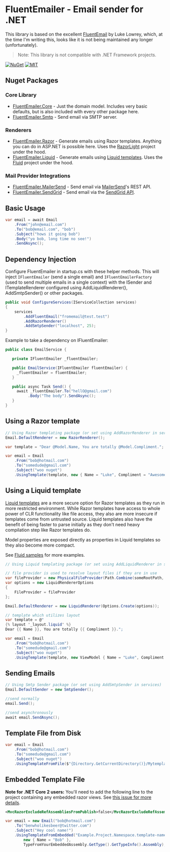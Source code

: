 # FluentEmailer - Email sender for .NET
This library is based on the excellent [FluentEmail](https://github.com/lukencode/FluentEmail) by Luke Lowrey, which, at the time I'm writing this, looks like it is not being maintained any longer (unfortunately).

> Note: This library is not compatible with .NET Framework projects.


[![NuGet](https://img.shields.io/nuget/v/FluentEmailer.Core.svg)](https://nuget.org/packages/FluentEmailer.Core)
[![MIT](https://img.shields.io/github/license/marcoatribeiro/FluentEmailer)](https://github.com/marcoatribeiro/FluentEmailer/LICENSE)

## Nuget Packages

### Core Library

* [FluentEmailer.Core](src/FluentEmailer.Core) - Just the domain model. Includes very basic defaults, but is also included with every other package here.
* [FluentEmailer.Smtp](src/Senders/FluentEmailer.Smtp) - Send email via SMTP server.

### Renderers

* [FluentEmailer.Razor](src/Renderers/FluentEmailer.Razor) - Generate emails using Razor templates. Anything you can do in ASP.NET is possible here. Uses the [RazorLight](https://github.com/toddams/RazorLight) project under the hood. 
* [FluentEmailer.Liquid](src/Renderers/FluentEmailer.Liquid) - Generate emails using [Liquid templates](https://shopify.github.io/liquid/). Uses the [Fluid](https://github.com/sebastienros/fluid) project under the hood. 

### Mail Provider Integrations

* [FluentEmailer.MailerSend](src/Senders/FluentEmailer.MailerSend) - Send email via [MailerSend](https://www.mailersend.com/)'s REST API.
* [FluentEmailer.SendGrid](src/Senders/FluentEmailer.SendGrid) - Send email via the [SendGrid API](https://docs.sendgrid.com/for-developers/sending-email/api-getting-started).


## Basic Usage
```csharp
var email = await Email
    .From("john@email.com")
    .To("bob@email.com", "bob")
    .Subject("hows it going bob")
    .Body("yo bob, long time no see!")
    .SendAsync();
```


## Dependency Injection

Configure FluentEmailer in startup.cs with these helper methods. This will inject `IFluentEmailer` (send a single email) and `IFluentEmailerFactory` (used to send multiple emails in a single context) with the 
ISender and ITemplateRenderer configured using AddLiquidRenderer(), AddSmtpSender() or other packages.

```csharp
public void ConfigureServices(IServiceCollection services)
{
    services
        .AddFluentEmail("fromemail@test.test")
        .AddRazorRenderer()
        .AddSmtpSender("localhost", 25);
}
```
Example to take a dependency on IFluentEmailer:

```c#
public class EmailService {

   private IFluentEmailer _fluentEmailer;

   public EmailService(IFluentEmailer fluentEmailer) {
     _fluentEmailer = fluentEmailer;
   }

   public async Task Send() {
     await _fluentEmailer.To("hellO@gmail.com")
          .Body("The body").SendAsync();
   }
}
```


## Using a Razor template

```csharp
// Using Razor templating package (or set using AddRazorRenderer in services)
Email.DefaultRenderer = new RazorRenderer();

var template = "Dear @Model.Name, You are totally @Model.Compliment.";

var email = Email
    .From("bob@hotmail.com")
    .To("somedude@gmail.com")
    .Subject("woo nuget")
    .UsingTemplate(template, new { Name = "Luke", Compliment = "Awesome" });
```


## Using a Liquid template

[Liquid templates](https://shopify.github.io/liquid/) are a more secure option for Razor templates as they run in more restricted environment.
While Razor templates have access to whole power of CLR functionality like file access, they also
are more insecure if templates come from untrusted source. Liquid templates also have the benefit of being faster
to parse initially as they don't need heavy compilation step like Razor templates do.

Model properties are exposed directly as properties in Liquid templates so they also become more compact.

See [Fluid samples](https://github.com/sebastienros/fluid) for more examples.

```csharp
// Using Liquid templating package (or set using AddLiquidRenderer in services)

// file provider is used to resolve layout files if they are in use
var fileProvider = new PhysicalFileProvider(Path.Combine(someRootPath, "EmailTemplates"));
var options = new LiquidRendererOptions
{
    FileProvider = fileProvider
};

Email.DefaultRenderer = new LiquidRenderer(Options.Create(options));

// template which utilizes layout
var template = @"
{% layout '_layout.liquid' %}
Dear {{ Name }}, You are totally {{ Compliment }}.";

var email = Email
    .From("bob@hotmail.com")
    .To("somedude@gmail.com")
    .Subject("woo nuget")
    .UsingTemplate(template, new ViewModel { Name = "Luke", Compliment = "Awesome" });
```

## Sending Emails

```csharp
// Using Smtp Sender package (or set using AddSmtpSender in services)
Email.DefaultSender = new SmtpSender();

//send normally
email.Send();

//send asynchronously
await email.SendAsync();
```

## Template File from Disk

```csharp
var email = Email
    .From("bob@hotmail.com")
    .To("somedude@gmail.com")
    .Subject("woo nuget")
    .UsingTemplateFromFile($"{Directory.GetCurrentDirectory()}/Mytemplate.cshtml", new { Name = "Rad Dude" });
```

## Embedded Template File

**Note for .NET Core 2 users:** You'll need to add the following line to the project containing any embedded razor views. See [this issue for more details](https://github.com/aspnet/Mvc/issues/6021).

```xml
<MvcRazorExcludeRefAssembliesFromPublish>false</MvcRazorExcludeRefAssembliesFromPublish>
```

```csharp
var email = new Email("bob@hotmail.com")
	.To("benwholikesbeer@twitter.com")
	.Subject("Hey cool name!")
	.UsingTemplateFromEmbedded("Example.Project.Namespace.template-name.cshtml", 
		new { Name = "Bob" }, 
		TypeFromYourEmbeddedAssembly.GetType().GetTypeInfo().Assembly);
```

